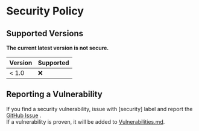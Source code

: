 # Security Policy

## Supported Versions

**The current latest version is not secure.**

| Version | Supported          |
| ------- | ------------------ |
| < 1.0   | :x:                |

## Reporting a Vulnerability

If you find a security vulnerability, issue with \[security\] label and report the [GitHub Issue](https://github.com/peyang-Celeron/PeyangSuperbAntiCheat/issues) .  
If a vulnerability is proven, it will be added to [Vulnerabilities.md](Vulnerabilities.md).  
